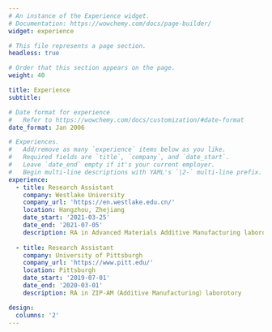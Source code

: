 ```yaml
---
# An instance of the Experience widget.
# Documentation: https://wowchemy.com/docs/page-builder/
widget: experience

# This file represents a page section.
headless: true

# Order that this section appears on the page.
weight: 40

title: Experience
subtitle:

# Date format for experience
#   Refer to https://wowchemy.com/docs/customization/#date-format
date_format: Jan 2006

# Experiences.
#   Add/remove as many `experience` items below as you like.
#   Required fields are `title`, `company`, and `date_start`.
#   Leave `date_end` empty if it's your current employer.
#   Begin multi-line descriptions with YAML's `|2-` multi-line prefix.
experience:
  - title: Research Assistant 
    company: Westlake University
    company_url: 'https://en.westlake.edu.cn/'
    location: Hangzhou, Zhejiang
    date_start: '2021-03-25'
    date_end: '2021-07-05'
    description: RA in Advanced Materials Additive Manufacturing laborotory
        
  - title: Research Assistant
    company: University of Pittsburgh
    company_url: 'https://www.pitt.edu/'
    location: Pittsburgh
    date_start: '2019-07-01'
    date_end: '2020-03-01'
    description: RA in ZIP-AM（Additive Manufacturing）laborotory

design:
  columns: '2'
---
```


